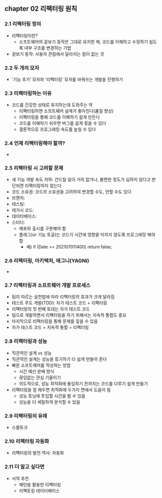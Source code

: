 ## chapter 02 리팩터링 원칙

### 2.1 리팩터링 정의

- 리팩터링이란?
  - 소프트웨어의 겉보기 동작은 그대로 유지한 채, 코드를 이해하고 수정하기 쉽도록 내부 구조를 변경하는 기법
- 겉보기 동작: 사용자 관점에서 달라지는 점이 없는 것

### 2.2 두 개의 모자

- ‘기능 추가’ 모자와 ‘리팩터링’ 모자를 바꿔쓰는 개발을 진행하기

### 2.3 리팩터링하는 이유

- 코드를 건강한 상태로 유지하는데 도와주는 약
  - 리팩터링하면 소프트웨어 설계가 좋아진다(품질 향상)
  - 리팩터링을 통해 코드를 이해하기 쉽게 만든다
  - 코드를 이해하기 쉬우면 버그를 쉽게 찾을 수 있다
  - 결론적으로 프로그래밍 속도를 높일 수 있다

### 2.4 언제 리팩터링해야 할까?

- 

### 2.5 리팩터링 시 고려할 문제

- 새 기능 개발 속도 저하: 건드릴 일이 거의 없거나, 불편한 정도가 심하지 않다고 판단되면 리팩터링하지 않는다
- 코드 소유권: 코드의 소유권을 고려하여 변경할 수도, 안할 수도 있다
- 브랜치: 
- 테스팅: 
- 레거시 코드: 
- 데이터베이스: 
- 스터디: 
  - 배포와 출시를 구분해야 함
  - 플래그(or 기능 토글)는 코드가 시간에 영향을 미치지 않도록 프로그래밍 해야 함
    - 예) if (Date >= 202107011400) return false;

### 2.6 리팩터링, 아키텍처, 애그니(YAGNI)

- 

### 2.7 리팩터링과 소프트웨어 개발 프로세스

- 팀이 따르는 실천법에 따라 리팩터링의 효과가 크게 달라짐
- 테스트 주도 개발(TDD): 자가 테스트 코드 + 리팩터링
- 리팩터링의 첫 번째 토대는 자가 테스트 코드
- 팀으로 개발하면서 리팩터링을 하기 위해서는 지속적 통합도 중요
- 마지막으로 리팩터링을 통해 문제를 짚을 수 있음
- 자가 테스트 코드 + 지속적 통합 + 리팩터링

### 2.8 리팩터링과 성능

- 직관적인 설계 vs 성능
- 직관적인 설계는 성능을 튜기하기 더 쉽게 만들어 준다
- 빠른 소프트웨어를 작성하는 방법
  - 시간 예산 분배 방식
  - 끊임없는 관심 기울이기
  - 의도적으로, 성능 최적화에 돌입하기 전까지는 코드를 다루기 쉽게 만들기
- 리팩터링을 잘 해두면 최적화에 두가지 면에서 도움이 됨
  - 성능 튜닝에 투입할 시간을 벌 수 있음
  - 성능을 더 세밀하게 분석할 수 있음

### 2.9 리팩터링의 유래

- 스몰토크

### 2.10 리팩터링 자동화

- 리팩터링의 발전 역사: 자동화

### 2.11 더 알고 싶다면

- 서적 추천
  - 패턴을 활용한 리팩터링
  - 리팩토링 데이터베이스